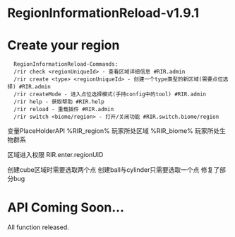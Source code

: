 # RegionInformationReload-v1.9.1

# Create your region

      RegionInformationReload-Commands:
      /rir check <regionUniqueId> - 查看区域详细信息 #RIR.admin
      /rir create <type> <regionUniqueId> - 创建一个type类型的新区域(需要点位选择) #RIR.admin
      /rir createMode - 进入点位选择模式(手持config中的tool) #RIR.admin
      /rir help - 获取帮助 #RIR.help
      /rir reload - 重载插件 #RIR.admin
      /rir switch <biome/region> - 打开/关闭功能 #RIR.switch.biome/region

变量PlaceHolderAPI
%RIR_region% 玩家所处区域
%RIR_biome% 玩家所处生物群系

区域进入权限 RIR.enter.regionUID

创建cube区域时需要选取两个点 创建ball与cylinder只需要选取一个点
修复了部分bug

# API Coming Soon...

All function released.